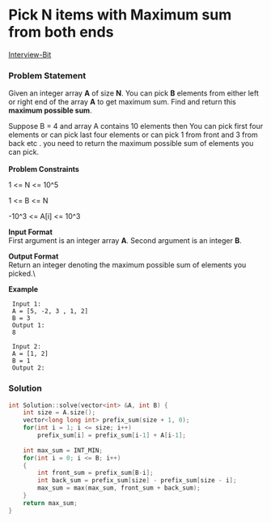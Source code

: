 # Pick N items with Maximum sum from both ends

[Interview-Bit](https://www.interviewbit.com/problems/pick-from-both-sides/)

### Problem Statement

Given an integer array **A** of size **N**. You can pick **B** elements from either left or right end of the array **A** to get maximum sum. Find and return this **maximum possible sum**.

Suppose B = 4 and array A contains 10 elements then You can pick first four elements or can pick last four elements or can pick 1 from front and 3 from back etc . you need to return the maximum possible sum of elements you can pick.\
\
**Problem Constraints**

1 <= N <= 10^5

1 <= B <= N

\-10^3 <= A\[i] <= 10^3

**Input Format**\
First argument is an integer array **A**.  Second argument is an integer **B**.

**Output Format**\
Return an integer denoting the maximum possible sum of elements you picked.\


**Example**

```
 Input 1:
 A = [5, -2, 3 , 1, 2]
 B = 3
 Output 1:
 8
 
 Input 2:
 A = [1, 2]
 B = 1
 Output 2:
```

### Solution

```cpp
int Solution::solve(vector<int> &A, int B) {
    int size = A.size();
    vector<long long int> prefix_sum(size + 1, 0);
    for(int i = 1; i <= size; i++)
        prefix_sum[i] = prefix_sum[i-1] + A[i-1];
    
    int max_sum = INT_MIN;
    for(int i = 0; i <= B; i++)
    {
        int front_sum = prefix_sum[B-i];
        int back_sum = prefix_sum[size] - prefix_sum[size - i];
        max_sum = max(max_sum, front_sum + back_sum);
    }
    return max_sum;
}
```
